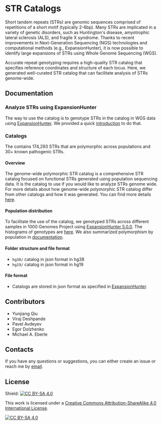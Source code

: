 # STR Catalogs

Short tandem repeats (STRs) are genomic sequences comprised of repetitions of a short motif (typically 2-6bp). Many STRs are implicated in a variety of genetic disorders, such as Huntington's disease, amyotrophic lateral sclerosis (ALS), and fragile X syndrome. Thanks to recent improvements in Next-Generation Sequencing (NGS) technologies and computational methods (e.g., ExpansionHunter), it is now possible to identify large expansions of STRs using Whole Genome Sequencing (WGS).

Accurate repeat genotyping requires a high-quality STR catalog that specifies reference coordinates and structure of each locus. Here, we generated well-curated  STR catalog that can facilitate analysis of STRs genome-wide. 

## Documentation

### Analyze STRs using ExpansionHunter

The way to use the catalog is to genotype STRs in the catalog in WGS data using [ExpansionHunter](https://github.com/Illumina/ExpansionHunter). We provided a quick [introduction](docs/usage.md) to do that.

### Catalogs

The contains 174,293 STRs that are polymorphic across populations and 30+ known pathogenic STRs.

#### Overview

The genome-wide polymorphic STR catalog is a comprehensive STR catalog focused on functional STRs generated using population sequencing data. It is the catalog to use if you would like to analyze STRs genome wide. For more details about how genome-wide polymorphic STR catalog differ from other catalogs and how it was generated. You can find more details [here](docs/str_generation.md).

#### Population distribution

To facilitate the use of the catalog, we genotyped STRs across different samples in 1000 Genomes Project using [ExpansionHunter 5.0.0](https://github.com/Illumina/ExpansionHunter/releases/tag/v5.0.0). The histograms of genotypes are [here](hg38/genotype/1000genomes). We also summarized polymorphism by population in [documentation](docs/str_diversity_1kg.md).

#### Folder structure and file format

* `hg38/` catalog in json format in hg38
* `hg19/` catalog in json format in hg19

#### File format

* Catalogs are stored in json format as specified in [ExpansionHunter](https://github.com/Illumina/ExpansionHunter/blob/master/docs/04_VariantCatalogFiles.md).

## Contributors

* Yunjiang Qiu
* Viraj Deshpande
* Pavel Avdeyev
* Egor Dolzhenko
* Michael A. Eberle

## Contacts 

If you have any questions or suggestions, you can either create an issue or reach me by [email](mailto:yqiu@illumina.com). 

## License

Shield: [![CC BY-SA 4.0][cc-by-sa-shield]][cc-by-sa]

This work is licensed under a
[Creative Commons Attribution-ShareAlike 4.0 International License][cc-by-sa].

[![CC BY-SA 4.0][cc-by-sa-image]][cc-by-sa]

[cc-by-sa]: http://creativecommons.org/licenses/by-sa/4.0/
[cc-by-sa-image]: https://licensebuttons.net/l/by-sa/4.0/88x31.png
[cc-by-sa-shield]: https://img.shields.io/badge/License-CC%20BY--SA%204.0-lightgrey.svg
